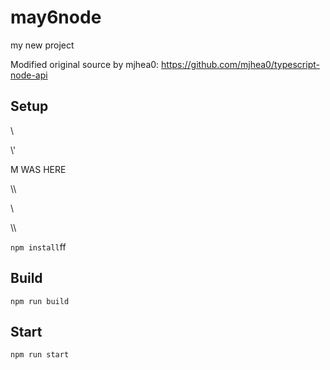 # may6node

my new project

Modified original source by mjhea0: https://github.com/mjhea0/typescript-node-api

## Setup

























































\













































\\\'









M WAS HERE

















































\\\

































\\








\\\






























`npm install`ff












## Build







`npm run build`





## Start

`npm run start`


